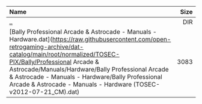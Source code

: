 |Name|Size|
|:---|---:|
|[..](../index.html)|DIR|
|[Bally Professional Arcade & Astrocade - Manuals - Hardware.dat](https://raw.githubusercontent.com/open-retrogaming-archive/dat-catalog/main/root/normalized/TOSEC-PIX/Bally/Professional Arcade & Astrocade/Manuals/Hardware/Bally Professional Arcade & Astrocade - Manuals - Hardware/Bally Professional Arcade & Astrocade - Manuals - Hardware (TOSEC-v2012-07-21_CM).dat)|3083|
